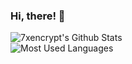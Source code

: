 ### Hi, there! 👋

![7xencrypt's Github Stats](https://github-readme-stats.vercel.app/api?username=7xencrypt&show_icons=true&theme=dark)
<br>
![Most Used Languages](https://github-readme-stats.vercel.app/api/top-langs/?username=7xencrypt&show_icons=true&theme=dark)
